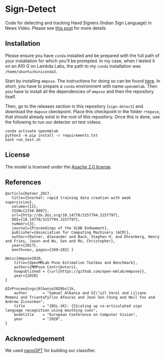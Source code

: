# Sign-Detect

Code for detecting and tracking Hand Signers (Indian Sign Language) in News Video. Please see [this post](https://vrroom.github.io/blog/2024/08/11/sign-detection.html) for more details

## Installation

Please ensure you have `conda` installed and be prepared with the full path of your installation for which you'll be prompted. In my case, when I tested it on an A10 G on Lambda Labs, the path to my `conda` installation was `/home/ubuntu/miniconda3`. 

Start by installing `mmpose`. The instructions for doing so can be found [here](https://mmpose.readthedocs.io/en/latest/installation.html). In short, you have to prepare a `conda` environment with name `openmmlab`. Then you have to install all the dependencies of `mmpose` and then the repository itself. 

Then, go to the releases section in this repository (`sign-detect`) and download the `dwpose` ckeckpoint. Place this checkpoint in the folder `rtmpose`, that should already exist in the root of this repository. Once this is done, use the following to run our detector on test videos.

```
conda activate openmmlab
python3 -m pip install -r requirements.txt
bash run_test.sh
```

## License

The model is licensed under the [Apache 2.0 license](https://github.com/Longtail-AI-Foundation/sign-detect/blob/main/LICENSE).

## References 

```
@article{Ratner_2017,
   title={Snorkel: rapid training data creation with weak supervision},
   volume={11},
   ISSN={2150-8097},
   url={http://dx.doi.org/10.14778/3157794.3157797},
   DOI={10.14778/3157794.3157797},
   number={3},
   journal={Proceedings of the VLDB Endowment},
   publisher={Association for Computing Machinery (ACM)},
   author={Ratner, Alexander and Bach, Stephen H. and Ehrenberg, Henry and Fries, Jason and Wu, Sen and Ré, Christopher},
   year={2017},
   month=nov, pages={269–282} }
```

```
@misc{mmpose2020,
    title={OpenMMLab Pose Estimation Toolbox and Benchmark},
    author={MMPose Contributors},
    howpublished = {\url{https://github.com/open-mmlab/mmpose}},
    year={2020}
}
```

```
@InProceedings{Albanie2020bsl1k,
    author       = "Samuel Albanie and G{\"u}l Varol and Liliane Momeni and Triantafyllos Afouras and Joon Son Chung and Neil Fox and Andrew Zisserman",
    title        = "{BSL-1K}: {S}caling up co-articulated sign language recognition using mouthing cues",
    booktitle    = "European Conference on Computer Vision",
    year         = "2020",
}
```

## Acknowledgement

We used [nanoGPT](https://github.com/karpathy/nanoGPT) for building our classifier.
